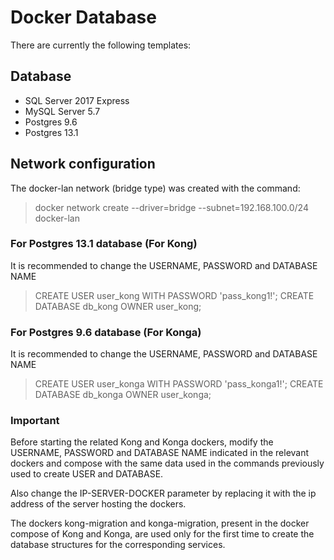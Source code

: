 # Docker Database
There are currently the following templates:

## Database
- SQL Server 2017 Express
- MySQL Server 5.7
- Postgres 9.6
- Postgres 13.1

## Network configuration
The docker-lan network (bridge type) was created with the command: 

> docker network create --driver=bridge --subnet=192.168.100.0/24 docker-lan

### For Postgres 13.1 database (For Kong) 
It is recommended to change the USERNAME, PASSWORD and DATABASE NAME

> CREATE USER user_kong WITH PASSWORD 'pass_kong1!';
> CREATE DATABASE db_kong OWNER user_kong;

### For Postgres 9.6 database (For Konga) 
It is recommended to change the USERNAME, PASSWORD and DATABASE NAME

> CREATE USER user_konga WITH PASSWORD 'pass_konga1!';
> CREATE DATABASE db_konga OWNER user_konga;

### Important
Before starting the related Kong and Konga dockers, modify the USERNAME, PASSWORD and DATABASE NAME indicated in the relevant dockers and compose with the same data used in the commands previously used to create USER and DATABASE. 

Also change the IP-SERVER-DOCKER parameter by replacing it with the ip address of the server hosting the dockers. 

The dockers kong-migration and konga-migration, present in the docker compose of Kong and Konga, are used only for the first time to create the database structures for the corresponding services.
